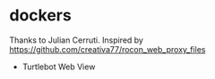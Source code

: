 # dockers

Thanks to Julian Cerruti. Inspired by https://github.com/creativa77/rocon_web_proxy_files

* Turtlebot Web View
